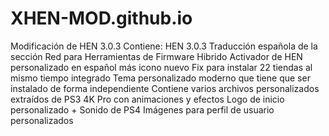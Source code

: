 # XHEN-MOD.github.io
Modificación de HEN 3.0.3
Contiene:
HEN 3.0.3
Traducción española de la sección Red para Herramientas de Firmware Hibrido 
Activador de HEN personalizado en español más icono nuevo 
Fix para instalar 22 tiendas al mismo tiempo integrado
Tema personalizado moderno que tiene que ser instalado de forma independiente
Contiene varios archivos personalizados extraídos de PS3 4K Pro con animaciones y efectos
Logo de inicio personalizado + Sonido de PS4
Imágenes para perfil de usuario personalizados
